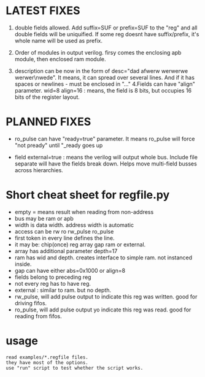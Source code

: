 
# LATEST FIXES

1. double fields allowed. Add suffix=SUF or prefix=SUF to the "reg" and all double fields 
    will be uniquified. If some reg doesnt have suffix/prefix, it's whole name will be used as prefix.

2. Order of modules in output verilog. firsy comes the enclosing apb module, then enclosed ram module.
3. description can be now in the form of  desc="dad afwerw werwerwe werwer\nwede". It means, it can spread over several lines. And if it has spaces or newlines - must be enclosed in "..."
4.Fields can have "align" parameter.   wid=8 align=16   : means, the field is 8 bits, but occupies 16 bits of the register layout.


# PLANNED FIXES

- ro_pulse can have "ready=true" parameter. It means ro_pulse will force "not pready" until "<REG>_ready goes up

- field external=true   : means the verilog will output whole bus. Include file separate will have the fields break down. Helps move multi-field  busses across hierarchies.




# Short cheat sheet for regfile.py

 - empty =  means result when reading from non-address
 - bus may be ram or apb 
 - width is data width. address width is automatic
 - access can be rw ro  rw_pulse ro_pulse
 - first token in every line defines the line.
 - it may be: chip(once) reg array gap ram or external.
 - array has additional parameter depth=17
 - ram has wid and depth. creates interface to simple ram. not instanced inside.
 - gap can have either  abs=0x1000  or  align=8
 - fields belong to preceding reg
 - not every reg has to have reg. 
 - external : similar to ram. but no depth.
 - rw_pulse, will add pulse output to indicate this reg was written. good for driving fifos.
 - ro_pulse, will add pulse output yo indicate this reg was read. good for reading from fifos.


# usage
    read examples/*.regfile files.
    they have most of the options.
    use "run" script to test whether the script works.

